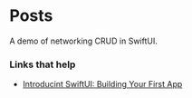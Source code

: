 # Posts

A demo of networking CRUD in SwiftUI.

### Links that help
- [Introducint SwiftUI: Building Your First App](https://developer.apple.com/videos/play/wwdc2019/204/)
